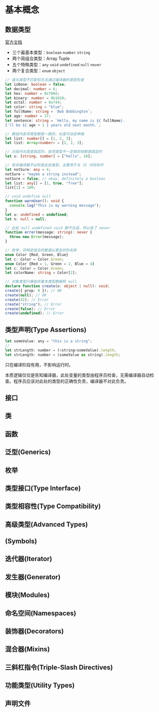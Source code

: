 # 基本概念


## 数据类型

[官方文档](https://www.typescriptlang.org/docs/handbook/basic-types.html "basic-types")

+ 三个最基本类型：```boolean``` ```number``` ```string```
+ 两个简组合类型：Array Tuple
+ 五个特殊类型：```any``` ```void``` ```undefined``` ```null``` ```never```
+ 两个复合类型：```enum``` ```object```

```ts
// 值与类型不匹配将无法通过编译器的类型检查
let isDone: boolean = false;
let decimal: number = 6;
let hex: number = 0xf00d;
let binary: number = 0b1010;
let octal: number = 0o744;
let color: string = "blue";
let fullName: string = `Bob Bobbington`;
let age: number = 37;
let sentence: string = `Hello, my name is ${ fullName}.
I'll be ${ age + 1 } years old next month.`;

// 数组内各项类型都是一致的，长度可动态伸缩
let list: number[] = [1, 2, 3];
let list: Array<number> = [1, 2, 3];

// 元组内长度是固定的，各项类型不一定相同但都是固定的
let x: [string, number] = ["hello", 10];

// 告诉编译器不必检查此处类型，主要用于与 JS 代码协作
let notSure: any = 4;
notSure = "maybe a string instead";
notSure = false; // okay, definitely a boolean
let list: any[] = [1, true, "free"];
list[1] = 100;

// void undefine null
function warnUser(): void {
  console.log("This is my warning message");
}
let u: undefined = undefined;
let n: null = null;

// 此处 null undefined void 都不合适，所以有了 never
function error(message: string): never {
  throw new Error(message);
}

// 枚举，将特定组合的数值以更友好的名称
enum Color {Red, Green, Blue}
let c: Color = Color.Green;
enum Color {Red = 1, Green = 2, Blue = 4}
let c: Color = Color.Green;
let colorName: string = Color[2];

// 对象类型只接收非基本类型数据和 null
declare function create(o: object | null): void;
create({ prop: 0 }); // OK
create(null); // OK
create(42); // Error
create("string"); // Error
create(false); // Error
create(undefined); // Error

```

## 类型声明(Type Assertions)

```js
let someValue: any = "this is a string";
// 
let strLength: number = (<string>someValue).length;
let strLength: number = (someValue as string).length;
```

只在编译阶段有用，不影响运行时。

本质逻辑仅仅是告知编译器，此处变量的类型由程序员检查，无需编译器自动检查。程序员应该对此处的类型的正确性负责，编译器不对此负责。

## 接口

## 类

## 函数

## 泛型(Generics)

## 枚举

## 类型接口(Type Interface)

## 类型相容性(Type Compatibility)

## 高级类型(Advanced Types)

## (Symbols)

## 迭代器(Iterator)

## 发生器(Generator)

## 模块(Modules)

## 命名空间(Namespaces)

## 装饰器(Decorators)

## 混合器(Mixins)

## 三斜杠指令(Triple-Slash Directives)

## 功能类型(Utility Types)

## 声明文件

## 